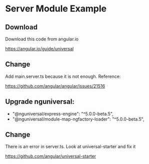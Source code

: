 # Server Module Example

## Download

Download this code from angular.io

https://angular.io/guide/universal

## Change

Add main.server.ts because it is not enough. Reference:

https://github.com/angular/angular/issues/21516

## Upgrade nguniversal:

* "@nguniversal/express-engine": "^5.0.0-beta.5",
* "@nguniversal/module-map-ngfactory-loader": "^5.0.0-beta.5",

## Change

There is an error in server.ts.
Look at universal-starter and fix it

https://github.com/angular/universal-starter

